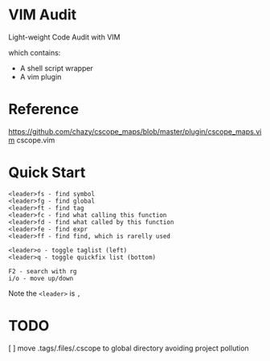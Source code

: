 # VIM Audit

Light-weight Code Audit with VIM

which contains:

- A shell script wrapper
- A vim plugin

# Reference

https://github.com/chazy/cscope_maps/blob/master/plugin/cscope_maps.vim
cscope.vim

# Quick Start

```
<leader>fs - find symbol
<leader>fg - find global
<leader>ft - find tag
<leader>fc - find what calling this function
<leader>fd - find what called by this function
<leader>fe - find expr
<leader>ff - find find, which is rarelly used

<leader>o - toggle taglist (left)
<leader>q - toggle quickfix list (bottom)

F2 - search with rg
i/o - move up/down
```

Note the `<leader>` is `,`

# TODO

[ ] move .tags/.files/.cscope to global directory avoiding project pollution
